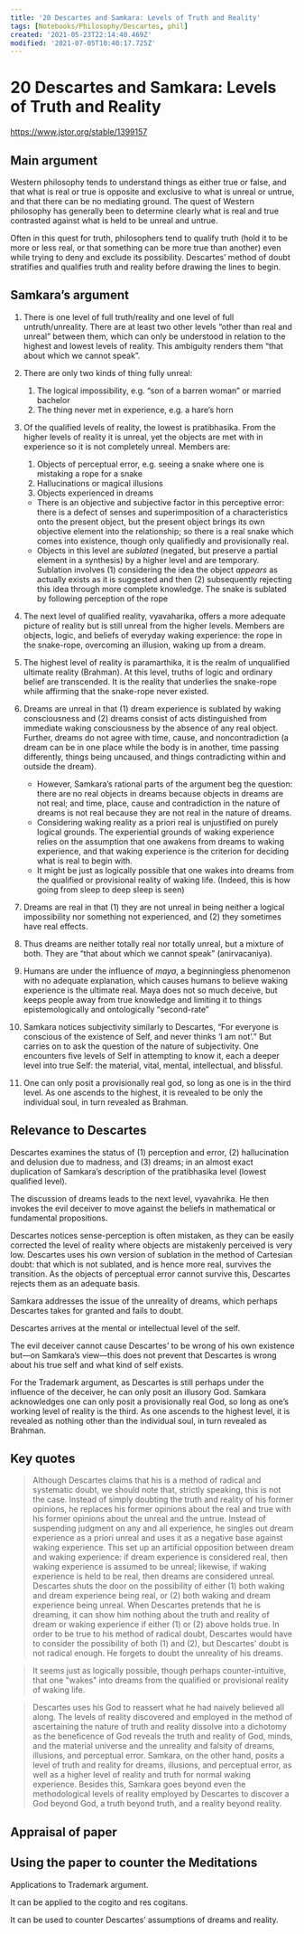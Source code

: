 ```yaml
---
title: '20 Descartes and Samkara: Levels of Truth and Reality'
tags: [Notebooks/Philosophy/Descartes, phil]
created: '2021-05-23T22:14:40.469Z'
modified: '2021-07-05T10:40:17.725Z'
---
```


# 20 Descartes and Samkara: Levels of Truth and Reality

https://www.jstor.org/stable/1399157

## Main argument

Western philosophy tends to understand things as either true or false, and that what is real or true is opposite and exclusive to what is unreal or untrue, and that there can be no mediating ground. The quest of Western philosophy has generally been to determine clearly what is real and true contrasted against what is held to be unreal and untrue.

Often in this quest for truth, philosophers tend to qualify truth (hold it to be more or less real, or that something can be more true than another) even while trying to deny and exclude its possibility. Descartes’ method of doubt stratifies and qualifies truth and reality before drawing the lines to begin.



## Samkara’s argument

1. There is one level of full truth/reality and one level of full untruth/unreality. There are at least two other levels “other than real and unreal” between them, which can only be understood in relation to the highest and lowest levels of reality. This ambiguity renders them “that about which we cannot speak”.

2. There are only two kinds of thing fully unreal:

   1. The logical impossibility, e.g. “son of a barren woman” or married bachelor
   2. The thing never met in experience, e.g. a hare’s horn

3. Of the qualified levels of reality, the lowest is pratibhasika. From the higher levels of reality it is unreal, yet the objects are met with in experience so it is not completely unreal. Members are:

   1. Objects of perceptual error, e.g. seeing a snake where one is mistaking a rope for a snake
   2. Hallucinations or magical illusions
   3. Objects experienced in dreams

   - There is an objective and subjective factor in this perceptive error: there is a defect of senses and superimposition of a characteristics onto the present object, but the present object brings its own objective element into the relationship; so there is a real snake which comes into existence, though only qualifiedly and provisionally real.
   - Objects in this level are *sublated* (negated, but preserve a partial element in a synthesis) by a higher level and are temporary. Sublation involves (1) considering the idea the object *appears* as actually exists as it is suggested and then (2) subsequently rejecting this idea through more complete knowledge. The snake is sublated by following perception of the rope

4. The next level of qualified reality, vyavaharika, offers a more adequate picture of reality but is still unreal from the higher levels. Members are objects, logic, and beliefs of everyday waking experience: the rope in the snake-rope, overcoming an illusion, waking up from a dream.

5. The highest level of reality is paramarthika, it is the realm of unqualified ultimate reality (Brahman). At this level, truths of logic and ordinary belief are transcended. It is the reality that underlies the snake-rope while affirming that the snake-rope never existed.

6. Dreams are unreal in that (1) dream experience is sublated by waking consciousness and (2) dreams consist of acts distinguished from immediate waking consciousness by the absence of any real object. Further, dreams do not agree with time, cause, and noncontradiction (a dream can be in one place while the body is in another, time passing differently, things being uncaused, and things contradicting within and outside the dream).

   - However, Samkara’s rational parts of the argument beg the question: there are no real objects in dreams because objects in dreams are not real; and time, place, cause and contradiction in the nature of dreams is not real because they are not real in the nature of dreams.
   - Considering waking reality as a priori real is unjustified on purely logical grounds. The experiential grounds of waking experience relies on the assumption that one awakens from dreams to waking experience, and that waking experience is the criterion for deciding what is real to begin with.
   - It might be just as logically possible that one wakes into dreams from the qualified or provisional reality of waking life. (Indeed, this is how going from sleep to deep sleep is seen)

7. Dreams are real in that (1) they are not unreal in being neither a logical impossibility nor something not experienced, and (2) they sometimes have real effects.

8. Thus dreams are neither totally real nor totally unreal, but a mixture of both. They are “that about which we cannot speak” (anirvacaniya).

9. Humans are under the influence of *maya*, a beginningless phenomenon with no adequate explanation, which causes humans to believe waking experience is the ultimate real. Maya does not so much deceive, but keeps people away from true knowledge and limiting it to things epistemologically and ontologically “second-rate”

10. Samkara notices subjectivity similarly to Descartes, “For everyone is conscious of the existence of Self, and never thinks ‘I am not’.” But carries on to ask the question of the nature of subjectivity. One encounters five levels of Self in attempting to know it, each a deeper level into true Self: the material, vital, mental, intellectual, and blissful.

11. One can only posit a provisionally real god, so long as one is in the third level. As one ascends to the highest, it is revealed to be only the individual soul, in turn revealed as Brahman.

## Relevance to Descartes

Descartes examines the status of (1) perception and error, (2) hallucination and delusion due to madness, and (3) dreams; in an almost exact duplication of Samkara’s description of the pratibhasika level (lowest qualified level).

The discussion of dreams leads to the next level, vyavahrika. He then invokes the evil deceiver to move against the beliefs in mathematical or fundamental propositions.

Descartes notices sense-perception is often mistaken, as they can be easily corrected the level of reality where objects are mistakenly perceived is very low. Descartes uses his own version of sublation in the method of Cartesian doubt: that which is not sublated, and is hence more real, survives the transition. As the objects of perceptual error cannot survive this, Descartes rejects them as an adequate basis.

Samkara addresses the issue of the unreality of dreams, which perhaps Descartes takes for granted and fails to doubt.

Descartes arrives at the mental or intellectual level of the self.

The evil deceiver cannot cause Descartes’ to be wrong of his own existence but—on Samkara’s view—this does not prevent that Descartes is wrong about his true self and what kind of self exists.

For the Trademark argument, as Descartes is still perhaps under the influence of the deceiver, he can only posit an illusory God. Samkara acknowledges one can only posit a provisionally real God, so long as one’s working level of reality is the third. As one ascends to the highest level, it is revealed as nothing other than the individual soul, in turn revealed as Brahman.

## Key quotes

> Although Descartes claims that his is a method of radical and systematic doubt, we should note that, strictly speaking, this is not the case. Instead of simply doubting the truth and reality of his former opinions, he replaces his former opinions about the real and true with his former opinions about the unreal and the untrue. Instead of suspending judgment on any and all experience, he singles out dream experience as a priori unreal and uses it as a negative base against waking experience. This set up an artificial opposition between dream and waking experience: if dream experience is considered real, then waking experience is assumed to be unreal; likewise, if waking experience is held to be real, then dreams are considered unreal. Descartes shuts the door on the possibility of either (1) both waking and dream experience being real, or (2) both waking and dream experience being unreal. When Descartes pretends that he is dreaming, it can show him nothing about the truth and reality of dream or waking experience if either (1) or (2) above holds true. In order to be true to his method of radical doubt, Descartes would have to consider the possibility of both (1) and (2), but Descartes' doubt is not radical enough. He forgets to doubt the unreality of his dreams.

> It seems just as logically possible, though perhaps counter-intuitive, that one "wakes" into dreams from the qualified or provisional reality of waking life.

> Descartes uses his God to reassert what he had naively believed all along. The levels of reality discovered and employed in the method of ascertaining the nature of truth and reality dissolve into a dichotomy as the beneficence of God reveals the truth and reality of God, minds, and the material universe and the unreality and falsity of dreams, illusions, and perceptual error. Samkara, on the other hand, posits a level of truth and reality for dreams, illusions, and perceptual error, as well as a higher level of reality and truth for normal waking experience. Besides this, Samkara goes beyond even the methodological levels of reality employed by Descartes to discover a God beyond God, a truth beyond truth, and a reality beyond reality.

## Appraisal of paper



## Using the paper to counter the Meditations

Applications to Trademark argument.

It can be applied to the cogito and res cogitans.

It can be used to counter Descartes’ assumptions of dreams and reality.
